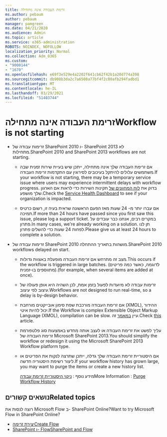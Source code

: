 ```yaml
---
title: זרימת העבודה אינה מתחילה
ms.author: pebaum
author: pebaum
manager: pamgreen
ms.date: 04/21/2020
ms.audience: Admin
ms.topic: article
ms.service: o365-administration
ROBOTS: NOINDEX, NOFOLLOW
localization_priority: Normal
ms.collection: Adm_O365
ms.custom:
- "9000144"
- "1670"
ms.openlocfilehash: e69f3e529e4a2202f641cb62f42b1a20d774a398
ms.sourcegitcommit: db908b3da2c7a6508a77bf4f2c80afb294fadbd1
ms.translationtype: MT
ms.contentlocale: he-IL
ms.lasthandoff: 03/29/2021
ms.locfileid: "51403744"
---
```

# <a name="workflow-is-not-starting"></a><span data-ttu-id="07678-102">זרימת העבודה אינה מתחילה</span><span class="sxs-lookup"><span data-stu-id="07678-102">Workflow is not starting</span></span>

- <span data-ttu-id="07678-103">זרימות עבודה של SharePoint 2010 ו- SharePoint 2013 לא מתחילות.</span><span class="sxs-lookup"><span data-stu-id="07678-103">SharePoint 2010 and SharePoint 2013 workflows are not starting.</span></span>

    - <span data-ttu-id="07678-104">אם זרימת העבודה שלך אינה מתחילה, ייתכן שיש בעיית שירות זמנית שבה משתמשים עלולים להיתקל בעיכובים לסירוגין עם התקדמות זרימת העבודה.</span><span class="sxs-lookup"><span data-stu-id="07678-104">If your workflow is not starting, there may be a temporary service issue where users may experience intermittent delays with workflow progress.</span></span> <span data-ttu-id="07678-105">בדוק את [לוח המחוונים של](https://admin.microsoft.com/AdminPortal/Home/servicehealth) תקינות השירות כדי לראות אם הארגון שלך מושפע.</span><span class="sxs-lookup"><span data-stu-id="07678-105">Check the [Service Health Dashboard](https://admin.microsoft.com/AdminPortal/Home/servicehealth) to see if your organization is impacted.</span></span>

    - <span data-ttu-id="07678-106">אם עברו יותר מ- 24 שעות מאז הפעם הראשונה שראית בעיה זו, רשום כרטיס תמיכה.</span><span class="sxs-lookup"><span data-stu-id="07678-106">If more than 24 hours have passed since you first saw this issue, please log a support ticket.</span></span> <span data-ttu-id="07678-107">במקרים רבים, אנחנו כבר עובדים על פתרון.</span><span class="sxs-lookup"><span data-stu-id="07678-107">In many cases, we're already working on a solution.</span></span> <span data-ttu-id="07678-108">תן לנו לפחות 24 שעות כדי להשלים פתרון.</span><span class="sxs-lookup"><span data-stu-id="07678-108">Please give us at least 24 hours to complete a solution.</span></span>

- <span data-ttu-id="07678-109">זרימות עבודה של SharePoint 2010 מושהות בתאריך ההתחלה.</span><span class="sxs-lookup"><span data-stu-id="07678-109">SharePoint 2010 workflows delayed on start.</span></span>

    - <span data-ttu-id="07678-110">מצב זה מתרחש אם זרימת העבודה מופעלת באצוות גדולות.</span><span class="sxs-lookup"><span data-stu-id="07678-110">This occurs if the workflow is triggered in large batches.</span></span> <span data-ttu-id="07678-111">(לדוגמה, כאשר כמה פריטים מתווספים בו-זמנית).</span><span class="sxs-lookup"><span data-stu-id="07678-111">(for example, when several items are added at once).</span></span>

    - <span data-ttu-id="07678-112">זרימות עבודה לא מיועדות לפעול בזמן אמת, לכן השהיה היא אופן פעולה של עיצוב לפי עיצוב.</span><span class="sxs-lookup"><span data-stu-id="07678-112">Workflows are not designed to run real-time, so a delay is by-design behavior.</span></span>

   -  <span data-ttu-id="07678-113">אם זרימת העבודה מורכבת שפת סימון אובייקטים מורחבת (XMOL), ההידור יכול להיות איטי.</span><span class="sxs-lookup"><span data-stu-id="07678-113">If the Workflow is complex Extensible Object Markup Language (XMOL), compilation can be slow.</span></span> <span data-ttu-id="07678-114">עיין [במאמר](https://support.microsoft.com//kb/3043697) זה.</span><span class="sxs-lookup"><span data-stu-id="07678-114">Check [this](https://support.microsoft.com//kb/3043697) article.</span></span>

    - <span data-ttu-id="07678-115">עליך לפשט את זרימת העבודה או לעצב אותה מחדש באמצעות סוג פלטפורמת זרימת העבודה של Microsoft SharePoint 2013.</span><span class="sxs-lookup"><span data-stu-id="07678-115">You should simplify the workflow or redesign it using the Microsoft SharePoint 2013 Workflow platform type.</span></span>

    - <span data-ttu-id="07678-116">אם היסטוריית זרימת העבודה שלך גדלה, ייתכן שתרצה לנקות את הפריטים או ליצור רשימת היסטוריה חדשה.</span><span class="sxs-lookup"><span data-stu-id="07678-116">If your workflow history has grown large, you may want to purge the items or create a new history list.</span></span>

        <span data-ttu-id="07678-117">מידע נוסף : [ניקוי היסטוריית זרימת עבודה](https://blogs.technet.microsoft.com/marj/2015/08/07/sharepoint-2010-workflows-best-practice-purge-workflow-history-list-items/)</span><span class="sxs-lookup"><span data-stu-id="07678-117">More Information : [Purge Workflow History](https://blogs.technet.microsoft.com/marj/2015/08/07/sharepoint-2010-workflows-best-practice-purge-workflow-history-list-items/)</span></span>


## <a name="related-topics"></a><span data-ttu-id="07678-118">נושאים קשורים</span><span class="sxs-lookup"><span data-stu-id="07678-118">Related topics</span></span>
<span data-ttu-id="07678-119">רוצה לנסות את Microsoft Flow ב- SharePoint Online?</span><span class="sxs-lookup"><span data-stu-id="07678-119">Want to try Microsoft Flow in SharePoint Online?</span></span>
- [<span data-ttu-id="07678-120">יצירת זרימה</span><span class="sxs-lookup"><span data-stu-id="07678-120">Create Flow</span></span>](https://support.office.com/article/Create-a-flow-for-a-list-or-library-in-SharePoint-Online-or-OneDrive-for-Business-a9c3e03b-0654-46af-a254-20252e580d01) 
- [<span data-ttu-id="07678-121">SharePoint ו- Flow</span><span class="sxs-lookup"><span data-stu-id="07678-121">SharePoint and Flow</span></span>](https://flow.microsoft.com/blog/sharepoint-and-flow/) 
